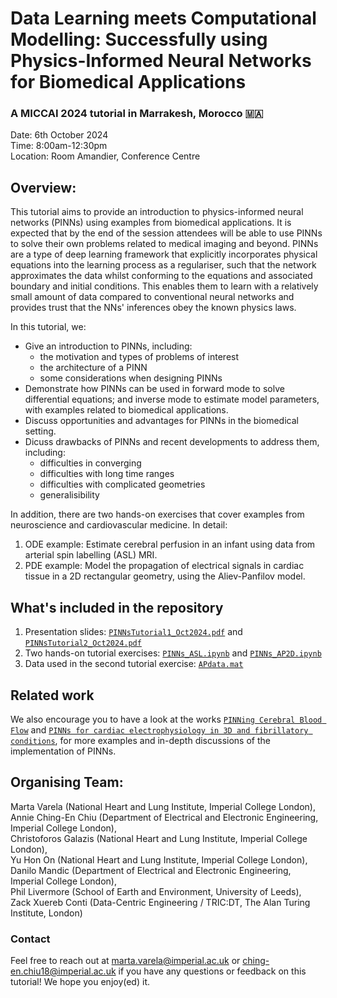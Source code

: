 # Data Learning meets Computational Modelling: Successfully using Physics-Informed Neural Networks for Biomedical Applications
### A MICCAI 2024 tutorial in Marrakesh, Morocco 🇲🇦

Date: 6th October 2024 <br>
Time: 8:00am-12:30pm <br>
Location: Room Amandier, Conference Centre

## Overview:
This tutorial aims to provide an introduction to physics-informed neural networks (PINNs) using examples from biomedical applications. It is expected that by the end of the session attendees will be able to use PINNs to solve their own problems related to medical imaging and beyond. PINNs are a type of deep learning framework that explicitly incorporates physical equations into the learning process as a regulariser, such that the network approximates the data whilst conforming to the equations and associated boundary and initial conditions. This enables them to learn with a relatively small amount of data compared to conventional neural networks and provides trust that the NNs' inferences obey the known physics laws. 

In this tutorial, we:
- Give an introduction to PINNs, including:  
  - the motivation and types of problems of interest
  - the architecture of a PINN
  - some considerations when designing PINNs
- Demonstrate how PINNs can be used in forward mode to solve differential equations; and inverse mode to estimate model parameters, with examples related to biomedical applications.
- Discuss opportunities and advantages for PINNs in the biomedical setting.
- Dicuss drawbacks of PINNs and recent developments to address them, including:
  - difficulties in converging
  - difficulties with long time ranges
  - difficulties with complicated geometries
  - generalisibility


In addition, there are two hands-on exercises that cover examples from neuroscience and cardiovascular medicine. In detail:
1. ODE example: Estimate cerebral perfusion in an infant using data from arterial spin labelling (ASL) MRI.
2. PDE example: Model the propagation of electrical signals in cardiac tissue in a 2D rectangular geometry, using the Aliev-Panfilov model.

## What's included in the repository
1. Presentation slides: [`PINNsTutorial1_Oct2024.pdf`](PINNsTutorial1_Oct2024.pdf) and [`PINNsTutorial2_Oct2024.pdf`](PINNsTutorial2_Oct2024.pdf)
2. Two hands-on tutorial exercises: [`PINNs_ASL.ipynb`](PINNs_ASL.ipynb) and [`PINNs_AP2D.ipynb`](PINNs_AP2D.ipynb)
3. Data used in the second tutorial exercise: [`APdata.mat`](APdata.mat)

## Related work
We also encourage you to have a look at the works [`PINNing Cerebral Blood Flow`](https://github.com/cgalaz01/supinn) and [`PINNs for cardiac electrophysiology in 3D and fibrillatory conditions`](https://arxiv.org/pdf/2409.12712), for more examples and in-depth discussions of the implementation of PINNs.

## Organising Team:
Marta Varela (National Heart and Lung Institute, Imperial College London), <br>
Annie Ching-En Chiu (Department of Electrical and Electronic Engineering, Imperial College London),<br>
Christoforos Galazis (National Heart and Lung Institute, Imperial College London), <br>
Yu Hon On (National Heart and Lung Institute, Imperial College London), <br>
Danilo Mandic (Department of Electrical and Electronic Engineering, Imperial College London), <br>
Phil Livermore (School of Earth and Environment, University of Leeds),<br>
Zack Xuereb Conti (Data-Centric Engineering / TRIC:DT, The Alan Turing Institute, London)

### Contact
Feel free to reach out at marta.varela@imperial.ac.uk or ching-en.chiu18@imperial.ac.uk if you have any questions or feedback on this tutorial! We hope you enjoy(ed) it.
